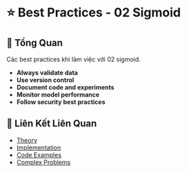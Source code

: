 # ⭐ Best Practices - 02 Sigmoid

## 🎯 Tổng Quan

Các best practices khi làm việc với 02 sigmoid.

- **Always validate data**
- **Use version control**
- **Document code and experiments**
- **Monitor model performance**
- **Follow security best practices**

## 🔗 Liên Kết Liên Quan

- [Theory](./THEORY_02_sigmoid.md)
- [Implementation](./IMPLEMENTATION_02_sigmoid.md)
- [Code Examples](./CODE_EXAMPLES_02_sigmoid.md)
- [Complex Problems](./COMPLEX_PROBLEMS.md)
